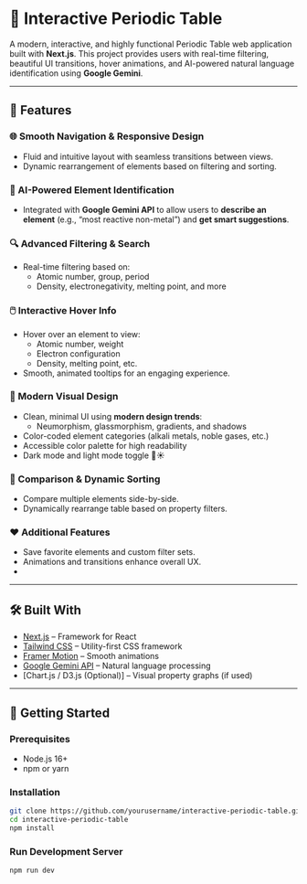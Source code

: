 # 🧪 Interactive Periodic Table

A modern, interactive, and highly functional Periodic Table web application built with **Next.js**. This project provides users with real-time filtering, beautiful UI transitions, hover animations, and AI-powered natural language identification using **Google Gemini**.

---

## 🚀 Features

### 🌐 Smooth Navigation & Responsive Design
- Fluid and intuitive layout with seamless transitions between views.
- Dynamic rearrangement of elements based on filtering and sorting.

### 🧠 AI-Powered Element Identification
- Integrated with **Google Gemini API** to allow users to **describe an element** (e.g., “most reactive non-metal”) and **get smart suggestions**.

### 🔍 Advanced Filtering & Search
- Real-time filtering based on:
  - Atomic number, group, period
  - Density, electronegativity, melting point, and more

### 🖱️ Interactive Hover Info
- Hover over an element to view:
  - Atomic number, weight
  - Electron configuration
  - Density, melting point, etc.
- Smooth, animated tooltips for an engaging experience.

### 🎨 Modern Visual Design
- Clean, minimal UI using **modern design trends**:
  - Neumorphism, glassmorphism, gradients, and shadows
- Color-coded element categories (alkali metals, noble gases, etc.)
- Accessible color palette for high readability
- Dark mode and light mode toggle 🌙☀️

### 🧬 Comparison & Dynamic Sorting
- Compare multiple elements side-by-side.
- Dynamically rearrange table based on property filters.

### ❤️ Additional Features
- Save favorite elements and custom filter sets.
- Animations and transitions enhance overall UX.
- 
---

## 🛠️ Built With

- [Next.js](https://nextjs.org/) – Framework for React
- [Tailwind CSS](https://tailwindcss.com/) – Utility-first CSS framework
- [Framer Motion](https://www.framer.com/motion/) – Smooth animations
- [Google Gemini API](https://ai.google.dev/) – Natural language processing
- [Chart.js / D3.js (Optional)] – Visual property graphs (if used)

---

## 🧪 Getting Started

### Prerequisites

- Node.js 16+
- npm or yarn

### Installation

```bash
git clone https://github.com/yourusername/interactive-periodic-table.git
cd interactive-periodic-table
npm install
```
### Run Development Server
```bash
npm run dev
```
